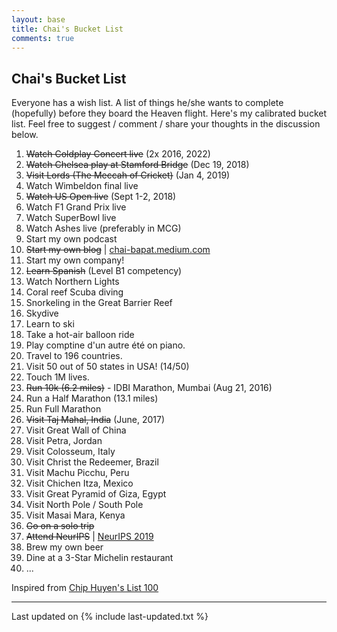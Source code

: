 ```yaml
---
layout: base
title: Chai's Bucket List
comments: true
---
```



## <i class="fa fa-chevron-right"></i>Chai's Bucket List
Everyone has a wish list. A list of things he/she wants to complete (hopefully) before they board the Heaven flight. Here's my calibrated bucket list.
Feel free to suggest / comment / share your thoughts in the discussion below.

<ol>
    <li><del>Watch Coldplay Concert live</del> (2x 2016, 2022)</li>
    <li><del>Watch Chelsea play at Stamford Bridge</del> (Dec 19, 2018)</li>
    <li><del>Visit Lords (The Meccah of Cricket)</del> (Jan 4, 2019)</li>
    <li>Watch Wimbeldon final live</li>
    <li><del>Watch US Open live</del> (Sept 1-2, 2018)</li>
    <li>Watch F1 Grand Prix live</li>
    <li>Watch SuperBowl live </li>
    <li>Watch Ashes live (preferably in MCG)</li>
    <li>Start my own podcast</li>
    <li><del>Start my own blog</del> | <a href="https://chai-bapat.medium.com/" target="_blank">chai-bapat.medium.com</a></li>
    <li>Start my own company!</li>
    <li><del>Learn Spanish</del> (Level B1 competency)</li>
    <li>Watch Northern Lights</li>
    <li>Coral reef Scuba diving</li>
    <li>Snorkeling in the Great Barrier Reef</li>
    <li>Skydive</li>
    <li>Learn to ski</li>
    <li>Take a hot-air balloon ride</li>
    <li>Play comptine d'un autre été on piano.</li>
    <li>Travel to 196 countries.</li>
    <li>Visit 50 out of 50 states in USA! (14/50)</li>
    <li>Touch 1M lives.</li>
    <li><del>Run 10k (6.2 miles)</del> - IDBI Marathon, Mumbai (Aug 21, 2016)</li>
    <li>Run a Half Marathon (13.1 miles)</li>
    <li>Run Full Marathon</li>
    <li><del>Visit Taj Mahal, India</del> (June, 2017)</li>
    <li>Visit Great Wall of China</li>
    <li>Visit Petra, Jordan</li>
    <li>Visit Colosseum, Italy</li>
    <li>Visit Christ the Redeemer, Brazil</li>
    <li>Visit Machu Picchu, Peru</li>
    <li>Visit Chichen Itza, Mexico</li>
    <li>Visit Great Pyramid of Giza, Egypt</li>
    <li>Visit North Pole / South Pole</li>
    <li>Visit Masai Mara, Kenya</li>
    <li><del>Go on a solo trip</del></li>
    <li><del>Attend NeurIPS</del> | <a href="https://towardsdatascience.com/neurips-2019-225fd7636ce5" target="_blank">NeurIPS 2019</a></li>
    <li>Brew my own beer</li>
    <li>Dine at a 3-Star Michelin restaurant</li>
    <li>...</li>
</ol>

Inspired from <a href="https://huyenchip.com/list-100/" target="_blank">Chip Huyen's List 100</a>

---

Last updated on {% include last-updated.txt %}
